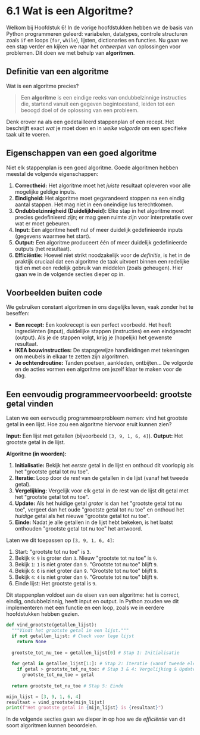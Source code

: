 # 6.1 Wat is een Algoritme?

Welkom bij Hoofdstuk 6! In de vorige hoofdstukken hebben we de basis van Python programmeren geleerd: variabelen, datatypes, controle structuren zoals `if` en loops (`for`, `while`), lijsten, dictionaries en functies. Nu gaan we een stap verder en kijken we naar het *ontwerpen* van oplossingen voor problemen. Dit doen we met behulp van **algoritmen**.

## Definitie van een algoritme

Wat is een algoritme precies?

> Een **algoritme** is een eindige reeks van ondubbelzinnige instructies die, startend vanuit een gegeven begintoestand, leiden tot een beoogd doel of de oplossing van een probleem.

Denk erover na als een gedetailleerd stappenplan of een recept. Het beschrijft exact *wat* je moet doen en in *welke volgorde* om een specifieke taak uit te voeren.

## Eigenschappen van een goed algoritme

Niet elk stappenplan is een goed algoritme. Goede algoritmen hebben meestal de volgende eigenschappen:

1.  **Correctheid:** Het algoritme moet het *juiste* resultaat opleveren voor alle mogelijke geldige inputs.
2.  **Eindigheid:** Het algoritme moet gegarandeerd stoppen na een eindig aantal stappen. Het mag niet in een oneindige lus terechtkomen.
3.  **Ondubbelzinnigheid (Duidelijkheid):** Elke stap in het algoritme moet precies gedefinieerd zijn; er mag geen ruimte zijn voor interpretatie over wat er moet gebeuren.
4.  **Input:** Een algoritme heeft nul of meer duidelijk gedefinieerde inputs (gegevens waarmee het start).
5.  **Output:** Een algoritme produceert één of meer duidelijk gedefinieerde outputs (het resultaat).
6.  **Efficiëntie:** Hoewel niet strikt noodzakelijk voor de *definitie*, is het in de praktijk cruciaal dat een algoritme de taak uitvoert binnen een redelijke tijd en met een redelijk gebruik van middelen (zoals geheugen). Hier gaan we in de volgende secties dieper op in.

## Voorbeelden buiten code

We gebruiken constant algoritmen in ons dagelijks leven, vaak zonder het te beseffen:

*   **Een recept:** Een kookrecept is een perfect voorbeeld. Het heeft ingrediënten (input), duidelijke stappen (instructies) en een eindgerecht (output). Als je de stappen volgt, krijg je (hopelijk) het gewenste resultaat.
*   **IKEA bouwinstructies:** De stapsgewijze handleidingen met tekeningen om meubels in elkaar te zetten zijn algoritmen.
*   **Je ochtendroutine:** Tanden poetsen, aankleden, ontbijten... De volgorde en de acties vormen een algoritme om jezelf klaar te maken voor de dag.

## Een eenvoudig programmeervoorbeeld: grootste getal vinden

Laten we een eenvoudig programmeerprobleem nemen: vind het grootste getal in een lijst. Hoe zou een algoritme hiervoor eruit kunnen zien?

**Input:** Een lijst met getallen (bijvoorbeeld `[3, 9, 1, 6, 4]`).
**Output:** Het grootste getal in de lijst.

**Algoritme (in woorden):**

1.  **Initialisatie:** Bekijk het *eerste* getal in de lijst en onthoud dit voorlopig als het "grootste getal tot nu toe".
2.  **Iteratie:** Loop door de *rest* van de getallen in de lijst (vanaf het tweede getal).
3.  **Vergelijking:** Vergelijk voor elk getal in de rest van de lijst dit getal met het "grootste getal tot nu toe".
4.  **Update:** Als het huidige getal *groter* is dan het "grootste getal tot nu toe", vergeet dan het oude "grootste getal tot nu toe" en onthoud het *huidige* getal als het nieuwe "grootste getal tot nu toe".
5.  **Einde:** Nadat je alle getallen in de lijst hebt bekeken, is het laatst onthouden "grootste getal tot nu toe" het antwoord.

Laten we dit toepassen op `[3, 9, 1, 6, 4]`:

1.  Start: "grootste tot nu toe" is `3`.
2.  Bekijk `9`: `9` is groter dan `3`. Nieuw "grootste tot nu toe" is `9`.
3.  Bekijk `1`: `1` is niet groter dan `9`. "Grootste tot nu toe" blijft `9`.
4.  Bekijk `6`: `6` is niet groter dan `9`. "Grootste tot nu toe" blijft `9`.
5.  Bekijk `4`: `4` is niet groter dan `9`. "Grootste tot nu toe" blijft `9`.
6.  Einde lijst: Het grootste getal is `9`.

Dit stappenplan voldoet aan de eisen van een algoritme: het is correct, eindig, ondubbelzinnig, heeft input en output. In Python zouden we dit implementeren met een functie en een loop, zoals we in eerdere hoofdstukken hebben gezien.

```python
def vind_grootste(getallen_lijst):
  """Vindt het grootste getal in een lijst."""
  if not getallen_lijst: # Check voor lege lijst
    return None 
  
  grootste_tot_nu_toe = getallen_lijst[0] # Stap 1: Initialisatie
  
  for getal in getallen_lijst[1:]: # Stap 2: Iteratie (vanaf tweede element)
    if getal > grootste_tot_nu_toe: # Stap 3 & 4: Vergelijking & Update
      grootste_tot_nu_toe = getal
      
  return grootste_tot_nu_toe # Stap 5: Einde

mijn_lijst = [3, 9, 1, 6, 4]
resultaat = vind_grootste(mijn_lijst)
print(f"Het grootste getal in {mijn_lijst} is {resultaat}") 
```
<codapi-snippet sandbox="python" editor="basic"></codapi-snippet>

In de volgende secties gaan we dieper in op hoe we de *efficiëntie* van dit soort algoritmen kunnen beoordelen. 